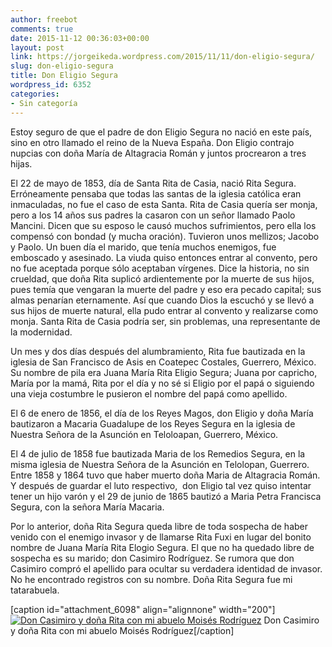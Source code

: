 ```yaml
---
author: freebot
comments: true
date: 2015-11-12 00:36:03+00:00
layout: post
link: https://jorgeikeda.wordpress.com/2015/11/11/don-eligio-segura/
slug: don-eligio-segura
title: Don Eligio Segura
wordpress_id: 6352
categories:
- Sin categoría
---
```


Estoy seguro de que el padre de don Eligio Segura no nació en este país, sino en otro llamado el reino de la Nueva España. Don Eligio contrajo nupcias con doña María de Altagracia Román y juntos procrearon a tres hijas.

El 22 de mayo de 1853, día de Santa Rita de Casia, nació Rita Segura. Erróneamente pensaba que todas las santas de la iglesia católica eran inmaculadas, no fue el caso de esta Santa. Rita de Casia quería ser monja, pero a los 14 años sus padres la casaron con un señor llamado Paolo Mancini. Dicen que su esposo le causó muchos sufrimientos, pero ella los compensó con bondad (y mucha oración). Tuvieron unos mellizos; Jacobo y Paolo. Un buen día el marido, que tenía muchos enemigos, fue emboscado y asesinado. La viuda quiso entonces entrar al convento, pero no fue aceptada porque sólo aceptaban vírgenes. Dice la historia, no sin crueldad, que doña Rita suplicó ardientemente por la muerte de sus hijos, pues temía que vengaran la muerte del padre y eso era pecado capital; sus almas penarían eternamente. Así que cuando Dios la escuchó y se llevó a sus hijos de muerte natural, ella pudo entrar al convento y realizarse como monja. Santa Rita de Casia podría ser, sin problemas, una representante de la modernidad.

Un mes y dos días después del alumbramiento, Rita fue bautizada en la iglesia de San Francisco de Asis en Coatepec Costales, Guerrero, México. Su nombre de pila era Juana María Rita Eligio Segura; Juana por capricho, María por la mamá, Rita por el día y no sé si Eligio por el papá o siguiendo una vieja costumbre le pusieron el nombre del papá como apellido.

El 6 de enero de 1856, el día de los Reyes Magos, don Eligio y doña María bautizaron a Macaria Guadalupe de los Reyes Segura en la iglesia de Nuestra Señora de la Asunción en Teloloapan, Guerrero, México.

El 4 de julio de 1858 fue bautizada Maria de los Remedios Segura, en la misma iglesia de Nuestra Señora de la Asunción en Telolopan, Guerrero. Entre 1858 y 1864 tuvo que haber muerto doña Maria de Altagracia Román. Y después de guardar el luto respectivo,  don Eligio tal vez quiso intentar tener un hijo varón y el 29 de junio de 1865 bautizó a Maria Petra Francisca Segura, con la señora María Macaria.

Por lo anterior, doña Rita Segura queda libre de toda sospecha de haber venido con el enemigo invasor y de llamarse Rita Fuxi en lugar del bonito nombre de Juana María Rita Elogio Segura. El que no ha quedado libre de sospecha es su marido; don Casimiro Rodríguez. Se rumora que don Casimiro compró el apellido para ocultar su verdadera identidad de invasor. No he encontrado registros con su nombre. Doña Rita Segura fue mi tatarabuela.

[caption id="attachment_6098" align="alignnone" width="200"][![Don Casimiro y doña Rita con mi abuelo Moisés Rodríguez](http://imageneswp.s3.amazonaws.com/wp-content/uploads/2015/11/12003603/thumb200.jpg)](http://imageneswp.s3.amazonaws.com/wp-content/uploads/2015/11/12003603/thumb200.jpg) Don Casimiro y doña Rita con mi abuelo Moisés Rodríguez[/caption]
